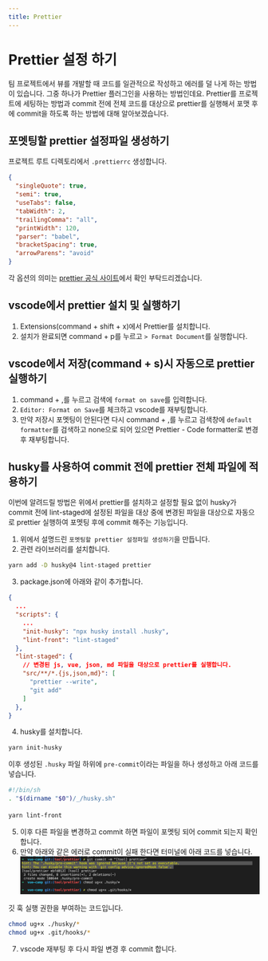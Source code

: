 ```yaml
---
title: Prettier
---
```


# Prettier 설정 하기

팀 프로젝트에서 뷰를 개발할 때 코드를 일관적으로 작성하고 에러를 덜 나게 하는 방법이 있습니다.
그중 하나가 Prettier 플러그인을 사용하는 방법인데요.
Prettier를 프로젝트에 세팅하는 방법과 commit 전에 전체 코드를 대상으로 prettier를 실행해서 포맷 후에 commit을 하도록 하는 방법에 대해 알아보겠습니다.

## 포멧팅할 prettier 설정파일 생성하기

프로젝트 루트 디렉토리에서 `.prettierrc` 생성합니다.

```json
{
  "singleQuote": true,
  "semi": true,
  "useTabs": false,
  "tabWidth": 2,
  "trailingComma": "all",
  "printWidth": 120,
  "parser": "babel",
  "bracketSpacing": true,
  "arrowParens": "avoid"
}

```
각 옵션의 의미는 [prettier 공식 사이트](https://prettier.io/docs/en/options.html)에서 확인 부탁드리겠습니다.

## vscode에서 prettier 설치 및 실행하기

1. Extensions(command + shift + x)에서 Prettier를 설치합니다.
2. 설치가 완료되면 command + p를 누르고 `> Format Document`를 실행합니다.

## vscode에서 저장(command + s)시 자동으로 prettier 실행하기
1. command + ,를 누르고 검색에 `format on save`를 입력합니다.
2. `Editor: Format on Save`를 체크하고 vscode를 재부팅합니다.
3. 만약 저장시 포멧팅이 안된다면 다시 command + ,를 누르고 검색창에 `default formatter`를 검색하고 none으로 되어 있으면 Prettier - Code formatter로 변경 후 재부팅합니다.

## husky를 사용하여 commit 전에 prettier 전체 파일에 적용하기

이번에 알려드릴 방법은 위에서 prettier를 설치하고 설정할 필요 없이 husky가 commit 전에 lint-staged에 설정된 파일을 대상 중에 변경된 파일을 대상으로 자동으로 prettier 실행하여 포멧팅 후에 commit 해주는 기능입니다.

1. 위에서 설명드린 `포멧팅할 prettier 설정파일 생성하기`을 만듭니다.
2. 관련 라이브러리를 설치합니다.

```sh
yarn add -D husky@4 lint-staged prettier
```

3. package.json에 아래와 같이 추가합니다.

```json
{
  ...
  "scripts": {
    ...
    "init-husky": "npx husky install .husky",
    "lint-front": "lint-staged"
  },
  "lint-staged": {
    // 변경된 js, vue, json, md 파일을 대상으로 prettier를 실행합니다.
    "src/**/*.{js,json,md}": [
      "prettier --write",
      "git add"
    ]
  },
}

```

4. husky를 설치합니다.

```bash
yarn init-husky
```

이후 생성된 `.husky` 파일 하위에 `pre-commit`이라는 파일을 하나 생성하고 아래 코드를 넣습니다.

```bash
#!/bin/sh
. "$(dirname "$0")/_/husky.sh"

yarn lint-front

```

5. 이후 다른 파일을 변경하고 commit 하면 파일이 포멧팅 되어 commit 되는지 확인합니다.
6. 만약 아래와 같은 에러로 commit이 실패 한다면 터미널에 아래 코드를 넣습니다.
![husky 에러](./img/husky-prettier-error.png)

깃 훅 실행 권한을 부여하는 코드입니다.

```sh
chmod ug+x ./husky/*
chmod ug+x .git/hooks/*
```

7. vscode 재부팅 후 다시 파일 변경 후 commit 합니다.